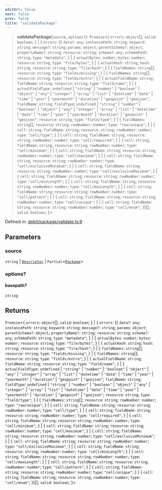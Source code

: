 ```yaml
---
editUrl: false
next: false
prev: false
title: "validatePackage"
---
```


> **validatePackage**(`source`, `options?`): `Promise`\<\{ `errors`: `object`[]; `valid`: `boolean`; \} \| \{ `errors`: (\{ `data?`: `any`; `instancePath`: `string`; `keyword`: `string`; `message?`: `string`; `params`: `object`; `parentSchema?`: `object`; `propertyName?`: `string`; `resource`: `string`; `schema?`: `any`; `schemaPath`: `string`; `type`: `"metadata"`; \} \| \{ `actualBytes`: `number`; `bytes`: `number`; `resource`: `string`; `type`: `"file/bytes"`; \} \| \{ `actualHash`: `string`; `hash`: `string`; `resource`: `string`; `type`: `"file/hash"`; \} \| \{ `fieldNames`: `string`[]; `resource`: `string`; `type`: `"fields/missing"`; \} \| \{ `fieldNames`: `string`[]; `resource`: `string`; `type`: `"fields/extra"`; \} \| \{ `actualFieldName`: `string`; `fieldName`: `string`; `resource`: `string`; `type`: `"field/name"`; \} \| \{ `actualFieldType`: `undefined` \| `"string"` \| `"number"` \| `"boolean"` \| `"object"` \| `"any"` \| `"integer"` \| `"array"` \| `"list"` \| `"datetime"` \| `"date"` \| `"time"` \| `"year"` \| `"yearmonth"` \| `"duration"` \| `"geopoint"` \| `"geojson"`; `fieldName`: `string`; `fieldType`: `undefined` \| `"string"` \| `"number"` \| `"boolean"` \| `"object"` \| `"any"` \| `"integer"` \| `"array"` \| `"list"` \| `"datetime"` \| `"date"` \| `"time"` \| `"year"` \| `"yearmonth"` \| `"duration"` \| `"geopoint"` \| `"geojson"`; `resource`: `string`; `type`: `"field/type"`; \} \| \{ `fieldNames`: `string`[]; `resource`: `string`; `rowNumber`: `number`; `type`: `"row/unique"`; \} \| \{ `cell`: `string`; `fieldName`: `string`; `resource`: `string`; `rowNumber`: `number`; `type`: `"cell/type"`; \} \| \{ `cell`: `string`; `fieldName`: `string`; `resource`: `string`; `rowNumber`: `number`; `type`: `"cell/required"`; \} \| \{ `cell`: `string`; `fieldName`: `string`; `resource`: `string`; `rowNumber`: `number`; `type`: `"cell/minimum"`; \} \| \{ `cell`: `string`; `fieldName`: `string`; `resource`: `string`; `rowNumber`: `number`; `type`: `"cell/maximum"`; \} \| \{ `cell`: `string`; `fieldName`: `string`; `resource`: `string`; `rowNumber`: `number`; `type`: `"cell/exclusiveMinimum"`; \} \| \{ `cell`: `string`; `fieldName`: `string`; `resource`: `string`; `rowNumber`: `number`; `type`: `"cell/exclusiveMaximum"`; \} \| \{ `cell`: `string`; `fieldName`: `string`; `resource`: `string`; `rowNumber`: `number`; `type`: `"cell/minLength"`; \} \| \{ `cell`: `string`; `fieldName`: `string`; `resource`: `string`; `rowNumber`: `number`; `type`: `"cell/maxLength"`; \} \| \{ `cell`: `string`; `fieldName`: `string`; `resource`: `string`; `rowNumber`: `number`; `type`: `"cell/pattern"`; \} \| \{ `cell`: `string`; `fieldName`: `string`; `resource`: `string`; `rowNumber`: `number`; `type`: `"cell/unique"`; \} \| \{ `cell`: `string`; `fieldName`: `string`; `resource`: `string`; `rowNumber`: `number`; `type`: `"cell/enum"`; \})[]; `valid`: `boolean`; \}\>

Defined in: [dpkit/package/validate.ts:9](https://github.com/datisthq/dpkit/blob/5891634de8175d14853313e208ffbae144fd78eb/dpkit/package/validate.ts#L9)

## Parameters

### source

`string` | [`Descriptor`](/reference/dpkit/descriptor/) | `Partial`\<[`Package`](/reference/dpkit/package/)\>

### options?

#### basepath?

`string`

## Returns

`Promise`\<\{ `errors`: `object`[]; `valid`: `boolean`; \} \| \{ `errors`: (\{ `data?`: `any`; `instancePath`: `string`; `keyword`: `string`; `message?`: `string`; `params`: `object`; `parentSchema?`: `object`; `propertyName?`: `string`; `resource`: `string`; `schema?`: `any`; `schemaPath`: `string`; `type`: `"metadata"`; \} \| \{ `actualBytes`: `number`; `bytes`: `number`; `resource`: `string`; `type`: `"file/bytes"`; \} \| \{ `actualHash`: `string`; `hash`: `string`; `resource`: `string`; `type`: `"file/hash"`; \} \| \{ `fieldNames`: `string`[]; `resource`: `string`; `type`: `"fields/missing"`; \} \| \{ `fieldNames`: `string`[]; `resource`: `string`; `type`: `"fields/extra"`; \} \| \{ `actualFieldName`: `string`; `fieldName`: `string`; `resource`: `string`; `type`: `"field/name"`; \} \| \{ `actualFieldType`: `undefined` \| `"string"` \| `"number"` \| `"boolean"` \| `"object"` \| `"any"` \| `"integer"` \| `"array"` \| `"list"` \| `"datetime"` \| `"date"` \| `"time"` \| `"year"` \| `"yearmonth"` \| `"duration"` \| `"geopoint"` \| `"geojson"`; `fieldName`: `string`; `fieldType`: `undefined` \| `"string"` \| `"number"` \| `"boolean"` \| `"object"` \| `"any"` \| `"integer"` \| `"array"` \| `"list"` \| `"datetime"` \| `"date"` \| `"time"` \| `"year"` \| `"yearmonth"` \| `"duration"` \| `"geopoint"` \| `"geojson"`; `resource`: `string`; `type`: `"field/type"`; \} \| \{ `fieldNames`: `string`[]; `resource`: `string`; `rowNumber`: `number`; `type`: `"row/unique"`; \} \| \{ `cell`: `string`; `fieldName`: `string`; `resource`: `string`; `rowNumber`: `number`; `type`: `"cell/type"`; \} \| \{ `cell`: `string`; `fieldName`: `string`; `resource`: `string`; `rowNumber`: `number`; `type`: `"cell/required"`; \} \| \{ `cell`: `string`; `fieldName`: `string`; `resource`: `string`; `rowNumber`: `number`; `type`: `"cell/minimum"`; \} \| \{ `cell`: `string`; `fieldName`: `string`; `resource`: `string`; `rowNumber`: `number`; `type`: `"cell/maximum"`; \} \| \{ `cell`: `string`; `fieldName`: `string`; `resource`: `string`; `rowNumber`: `number`; `type`: `"cell/exclusiveMinimum"`; \} \| \{ `cell`: `string`; `fieldName`: `string`; `resource`: `string`; `rowNumber`: `number`; `type`: `"cell/exclusiveMaximum"`; \} \| \{ `cell`: `string`; `fieldName`: `string`; `resource`: `string`; `rowNumber`: `number`; `type`: `"cell/minLength"`; \} \| \{ `cell`: `string`; `fieldName`: `string`; `resource`: `string`; `rowNumber`: `number`; `type`: `"cell/maxLength"`; \} \| \{ `cell`: `string`; `fieldName`: `string`; `resource`: `string`; `rowNumber`: `number`; `type`: `"cell/pattern"`; \} \| \{ `cell`: `string`; `fieldName`: `string`; `resource`: `string`; `rowNumber`: `number`; `type`: `"cell/unique"`; \} \| \{ `cell`: `string`; `fieldName`: `string`; `resource`: `string`; `rowNumber`: `number`; `type`: `"cell/enum"`; \})[]; `valid`: `boolean`; \}\>
